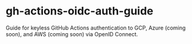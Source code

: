 # gh-actions-oidc-auth-guide
Guide for keyless GitHub Actions authentication to GCP, Azure (coming soon), and AWS (coming soon) via OpenID Connect.
